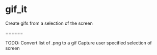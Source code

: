 gif_it
======

Create gifs from a selection of the screen

======

TODO: 
Convert list of .png to a gif
Capture user specified selection of screen
